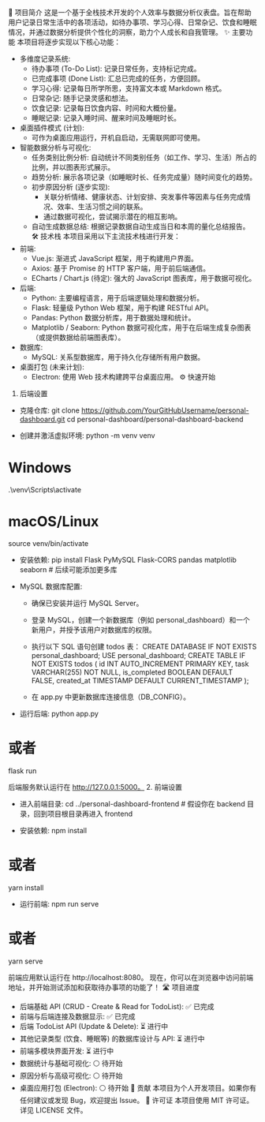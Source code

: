 🚀 项目简介
这是一个基于全栈技术开发的个人效率与数据分析仪表盘。旨在帮助用户记录日常生活中的各项活动，如待办事项、学习心得、日常杂记、饮食和睡眠情况，并通过数据分析提供个性化的洞察，助力个人成长和自我管理。
✨ 主要功能
本项目将逐步实现以下核心功能：
 * 多维度记录系统:
   * 待办事项 (To-Do List): 记录日常任务，支持标记完成。
   * 已完成事项 (Done List): 汇总已完成的任务，方便回顾。
   * 学习心得: 记录每日所学所思，支持富文本或 Markdown 格式。
   * 日常杂记: 随手记录灵感和想法。
   * 饮食记录: 记录每日饮食内容、时间和大概份量。
   * 睡眠记录: 记录入睡时间、醒来时间及睡眠时长。
 * 桌面插件模式 (计划):
   * 可作为桌面应用运行，开机自启动，无需联网即可使用。
 * 智能数据分析与可视化:
   * 任务类别比例分析: 自动统计不同类别任务（如工作、学习、生活）所占的比例，并以图表形式展示。
   * 趋势分析: 展示各项记录（如睡眠时长、任务完成量）随时间变化的趋势。
   * 初步原因分析 (逐步实现):
     * 关联分析情绪、健康状态、计划安排、突发事件等因素与任务完成情况、效率、生活习惯之间的联系。
     * 通过数据可视化，尝试揭示潜在的相互影响。
   * 自动生成数据总结: 根据记录数据自动生成当日和本周的量化总结报告。
🛠️ 技术栈
本项目采用以下主流技术栈进行开发：
 * 前端:
   * Vue.js: 渐进式 JavaScript 框架，用于构建用户界面。
   * Axios: 基于 Promise 的 HTTP 客户端，用于前后端通信。
   * ECharts / Chart.js (待定): 强大的 JavaScript 图表库，用于数据可视化。
 * 后端:
   * Python: 主要编程语言，用于后端逻辑处理和数据分析。
   * Flask: 轻量级 Python Web 框架，用于构建 RESTful API。
   * Pandas: Python 数据分析库，用于数据处理和统计。
   * Matplotlib / Seaborn: Python 数据可视化库，用于在后端生成复杂图表（或提供数据给前端图表库）。
 * 数据库:
   * MySQL: 关系型数据库，用于持久化存储所有用户数据。
 * 桌面打包 (未来计划):
   * Electron: 使用 Web 技术构建跨平台桌面应用。
⚙️ 快速开始
1. 后端设置
 * 克隆仓库:
   git clone https://github.com/YourGitHubUsername/personal-dashboard.git
cd personal-dashboard/personal-dashboard-backend

 * 创建并激活虚拟环境:
   python -m venv venv
# Windows
.\venv\Scripts\activate
# macOS/Linux
source venv/bin/activate

 * 安装依赖:
   pip install Flask PyMySQL Flask-CORS pandas matplotlib seaborn # 后续可能添加更多库

 * MySQL 数据库配置:
   * 确保已安装并运行 MySQL Server。
   * 登录 MySQL，创建一个新数据库（例如 personal_dashboard）和一个新用户，并授予该用户对数据库的权限。
   * 执行以下 SQL 语句创建 todos 表：
     CREATE DATABASE IF NOT EXISTS personal_dashboard;
USE personal_dashboard;
CREATE TABLE IF NOT EXISTS todos (
    id INT AUTO_INCREMENT PRIMARY KEY,
    task VARCHAR(255) NOT NULL,
    is_completed BOOLEAN DEFAULT FALSE,
    created_at TIMESTAMP DEFAULT CURRENT_TIMESTAMP
);

   * 在 app.py 中更新数据库连接信息（DB_CONFIG）。
 * 运行后端:
   python app.py
# 或者
flask run

   后端服务默认运行在 http://127.0.0.1:5000。
2. 前端设置
 * 进入前端目录:
   cd ../personal-dashboard-frontend # 假设你在 backend 目录，回到项目根目录再进入 frontend

 * 安装依赖:
   npm install
# 或者
yarn install

 * 运行前端:
   npm run serve
# 或者
yarn serve

   前端应用默认运行在 http://localhost:8080。
现在，你可以在浏览器中访问前端地址，并开始测试添加和获取待办事项的功能了！
🛣️ 项目进度
 * 后端基础 API (CRUD - Create & Read for TodoList): ✅ 已完成
 * 前端与后端连接及数据显示: ✅ 已完成
 * 后端 TodoList API (Update & Delete): ⏳ 进行中
 * 其他记录类型 (饮食、睡眠等) 的数据库设计与 API: ⏳ 进行中
 * 前端多模块界面开发: ⏳ 进行中
 * 数据统计与基础可视化: ⚪ 待开始
 * 原因分析与高级可视化: ⚪ 待开始
 * 桌面应用打包 (Electron): ⚪ 待开始
🤝 贡献
本项目为个人开发项目。如果你有任何建议或发现 Bug，欢迎提出 Issue。
📄 许可证
本项目使用 MIT 许可证。详见 LICENSE 文件。
